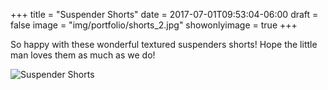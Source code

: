 +++
title = "Suspender Shorts" 
date =  2017-07-01T09:53:04-06:00
draft = false
image = "img/portfolio/shorts_2.jpg"
showonlyimage = true
+++

So happy with these wonderful textured suspenders shorts! Hope the little man loves them as much as we do!

![Suspender Shorts](/img/portfolio/shorts_2.jpg)
